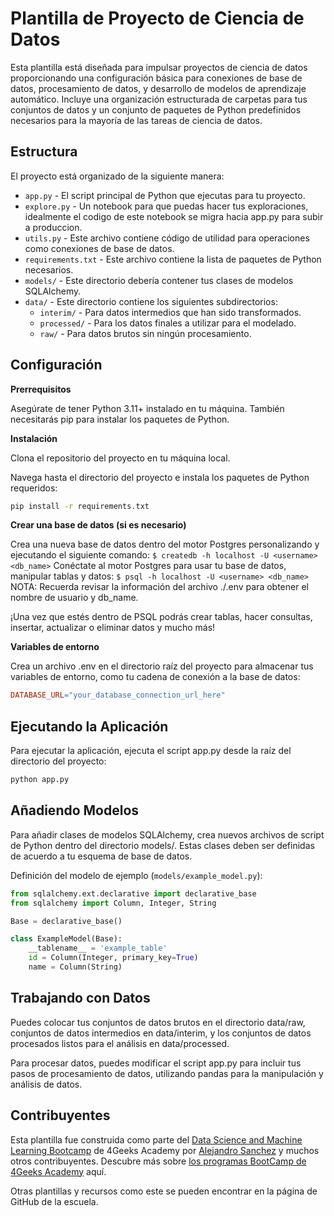 # Plantilla de Proyecto de Ciencia de Datos

Esta plantilla está diseñada para impulsar proyectos de ciencia de datos proporcionando una configuración básica para conexiones de base de datos, procesamiento de datos, y desarrollo de modelos de aprendizaje automático. Incluye una organización estructurada de carpetas para tus conjuntos de datos y un conjunto de paquetes de Python predefinidos necesarios para la mayoría de las tareas de ciencia de datos.

## Estructura

El proyecto está organizado de la siguiente manera:

- `app.py` - El script principal de Python que ejecutas para tu proyecto.
- `explore.py` - Un notebook para que puedas hacer tus exploraciones, idealmente el codigo de este notebook se migra hacia app.py para subir a produccion.
- `utils.py` - Este archivo contiene código de utilidad para operaciones como conexiones de base de datos.
- `requirements.txt` - Este archivo contiene la lista de paquetes de Python necesarios.
- `models/` - Este directorio debería contener tus clases de modelos SQLAlchemy.
- `data/` - Este directorio contiene los siguientes subdirectorios:
  - `interim/` - Para datos intermedios que han sido transformados.
  - `processed/` - Para los datos finales a utilizar para el modelado.
  - `raw/` - Para datos brutos sin ningún procesamiento.

## Configuración

**Prerrequisitos**

Asegúrate de tener Python 3.11+ instalado en tu máquina. También necesitarás pip para instalar los paquetes de Python.

**Instalación**

Clona el repositorio del proyecto en tu máquina local.

Navega hasta el directorio del proyecto e instala los paquetes de Python requeridos:

```bash
pip install -r requirements.txt
```

**Crear una base de datos (si es necesario)**

Crea una nueva base de datos dentro del motor Postgres personalizando y ejecutando el siguiente comando: `$ createdb -h localhost -U <username> <db_name>`
Conéctate al motor Postgres para usar tu base de datos, manipular tablas y datos: `$ psql -h localhost -U <username> <db_name>`
NOTA: Recuerda revisar la información del archivo ./.env para obtener el nombre de usuario y db_name.

¡Una vez que estés dentro de PSQL podrás crear tablas, hacer consultas, insertar, actualizar o eliminar datos y mucho más!

**Variables de entorno**

Crea un archivo .env en el directorio raíz del proyecto para almacenar tus variables de entorno, como tu cadena de conexión a la base de datos:

```makefile
DATABASE_URL="your_database_connection_url_here"
```

## Ejecutando la Aplicación

Para ejecutar la aplicación, ejecuta el script app.py desde la raíz del directorio del proyecto:

```bash
python app.py
```

## Añadiendo Modelos

Para añadir clases de modelos SQLAlchemy, crea nuevos archivos de script de Python dentro del directorio models/. Estas clases deben ser definidas de acuerdo a tu esquema de base de datos.

Definición del modelo de ejemplo (`models/example_model.py`):

```py
from sqlalchemy.ext.declarative import declarative_base
from sqlalchemy import Column, Integer, String

Base = declarative_base()

class ExampleModel(Base):
    __tablename__ = 'example_table'
    id = Column(Integer, primary_key=True)
    name = Column(String)

```

## Trabajando con Datos

Puedes colocar tus conjuntos de datos brutos en el directorio data/raw, conjuntos de datos intermedios en data/interim, y los conjuntos de datos procesados listos para el análisis en data/processed.

Para procesar datos, puedes modificar el script app.py para incluir tus pasos de procesamiento de datos, utilizando pandas para la manipulación y análisis de datos.

## Contribuyentes

Esta plantilla fue construida como parte del [Data Science and Machine Learning Bootcamp](https://4geeksacademy.com/us/coding-bootcamps/datascience-machine-learning) de 4Geeks Academy por [Alejandro Sanchez](https://twitter.com/alesanchezr) y muchos otros contribuyentes. Descubre más sobre [los programas BootCamp de 4Geeks Academy](https://4geeksacademy.com/us/programs) aquí.

Otras plantillas y recursos como este se pueden encontrar en la página de GitHub de la escuela.